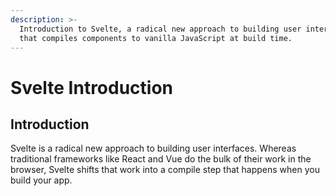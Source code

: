 ```yaml
---
description: >-
  Introduction to Svelte, a radical new approach to building user interfaces
  that compiles components to vanilla JavaScript at build time.
---
```


# Svelte Introduction

## Introduction

Svelte is a radical new approach to building user interfaces. Whereas traditional frameworks like React and Vue do the bulk of their work in the browser, Svelte shifts that work into a compile step that happens when you build your app.

